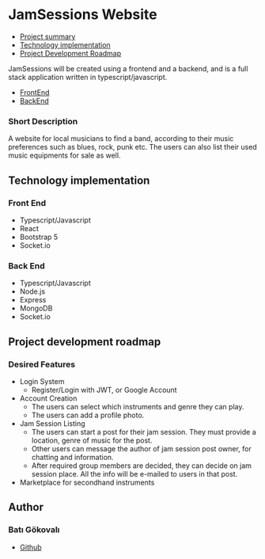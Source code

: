 # JamSessions Website

- [Project summary](#project-summary)
- [Technology implementation](#technology-implementation)
- [Project Development Roadmap](#project-development-roadmap)

JamSessions will be created using a frontend and a backend, and is a full stack application written in typescript/javascript.

- [FrontEnd](https://github.com/batigokovali/jamsessions-frontend)
- [BackEnd](https://github.com/batigokovali/jamsessions-backend)

### Short Description

A website for local musicians to find a band, according to their music preferences such as blues, rock, punk etc. The users can also list their used music equipments for sale as well.

## Technology implementation

### Front End

- Typescript/Javascript
- React
- Bootstrap 5
- Socket.io

### Back End

- Typescript/Javascript
- Node.js
- Express
- MongoDB
- Socket.io

## Project development roadmap

### Desired Features

- Login System
  - Register/Login with JWT, or Google Account
- Account Creation
  - The users can select which instruments and genre they can play.
  - The users can add a profile photo.
- Jam Session Listing
  - The users can start a post for their jam session. They must provide a location, genre of music for the post.
  - Other users can message the author of jam session post owner, for chatting and information.
  - After required group members are decided, they can decide on jam session place. All the info will be e-mailed to users in that post.
- Marketplace for secondhand instruments


## Author
### Batı Gökovalı

- [Github](https://github.com/batigokovali)
